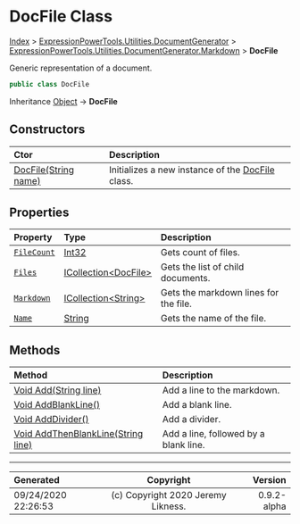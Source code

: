 ﻿# DocFile Class

[Index](../index.md) > [ExpressionPowerTools.Utilities.DocumentGenerator](ExpressionPowerTools.Utilities.DocumentGenerator.a.md) > [ExpressionPowerTools.Utilities.DocumentGenerator.Markdown](ExpressionPowerTools.Utilities.DocumentGenerator.Markdown.n.md) > **DocFile**

Generic representation of a document.

```csharp
public class DocFile
```

Inheritance [Object](https://docs.microsoft.com/dotnet/api/system.object) → **DocFile**

## Constructors

| Ctor | Description |
| :-- | :-- |
| [DocFile(String name)](ExpressionPowerTools.Utilities.DocumentGenerator.Markdown.DocFile.ctor.md#docfilestring-name) | Initializes a new instance of the [DocFile](ExpressionPowerTools.Utilities.DocumentGenerator.Markdown.DocFile.cs.md) class. |
## Properties

| Property | Type | Description |
| :-- | :-- | :-- |
| [`FileCount`](ExpressionPowerTools.Utilities.DocumentGenerator.Markdown.DocFile.FileCount.prop.md) | [Int32](https://docs.microsoft.com/dotnet/api/system.int32) | Gets count of files. |
| [`Files`](ExpressionPowerTools.Utilities.DocumentGenerator.Markdown.DocFile.Files.prop.md) | [ICollection&lt;DocFile>](https://docs.microsoft.com/dotnet/api/system.collections.generic.icollection-1) | Gets the list of child documents. |
| [`Markdown`](ExpressionPowerTools.Utilities.DocumentGenerator.Markdown.DocFile.Markdown.prop.md) | [ICollection&lt;String>](https://docs.microsoft.com/dotnet/api/system.collections.generic.icollection-1) | Gets the markdown lines for the file. |
| [`Name`](ExpressionPowerTools.Utilities.DocumentGenerator.Markdown.DocFile.Name.prop.md) | [String](https://docs.microsoft.com/dotnet/api/system.string) | Gets the name of the file. |

## Methods

| Method | Description |
| :-- | :-- |
| [Void Add(String line)](ExpressionPowerTools.Utilities.DocumentGenerator.Markdown.DocFile.Add.m.md) | Add a line to the markdown. |
| [Void AddBlankLine()](ExpressionPowerTools.Utilities.DocumentGenerator.Markdown.DocFile.AddBlankLine.m.md) | Add a blank line. |
| [Void AddDivider()](ExpressionPowerTools.Utilities.DocumentGenerator.Markdown.DocFile.AddDivider.m.md) | Add a divider. |
| [Void AddThenBlankLine(String line)](ExpressionPowerTools.Utilities.DocumentGenerator.Markdown.DocFile.AddThenBlankLine.m.md) | Add a line, followed by a blank line. |

---

| Generated | Copyright | Version |
| :-- | :-: | --: |
| 09/24/2020 22:26:53 | (c) Copyright 2020 Jeremy Likness. | 0.9.2-alpha |
